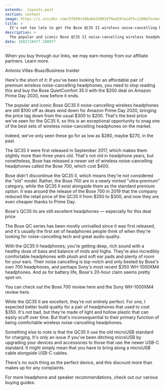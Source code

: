 ```yaml
--- 
extends: _layouts.post 
section: content 
image: https://i.insider.com/5f830c34bab422001979aa59?width=1200&format=jpeg 
title: > 
  It's not too late to get the Bose QC35 II wireless noise-cancelling headphones for $100 off during Prime Day — their best price ever 
description: > 
  The popular and iconic Bose QC35 II noise-cancelling wireless headphones are still $100 off as deals wind down for Amazon Prime Day 2020, bringing the price tag down from the usual $300 to $200.That's the best price we've seen for the QC35 II, so this is an exceptional opportunity to snag one of the best sets of wireless noise-cancelling headphones on the market.That's not old in headphone years, but nonetheless, Bose has released a newer set of wireless noise-cancelling headphones called the Bose 700, which cost $400.With the QC35 II headphones, you're getting deep, rich sound with a healthy dose of bass and balance of mids and highs.Their noise cancelling is top-notch and only bested by Bose's own 700 headphones, and perhaps Sony's most recent $350 WH-1000XM4 headphones. 
date: 1602728477.288077 
--- 
```

When you buy through our links, we may earn money from our affiliate partners. Learn more.

Antonio Villas-Boas/Business Insider

Here's the short of it: If you've been looking for an affordable pair of premium wireless noise-cancelling headphones, you need to stop reading this and buy the Bose QuietComfort 35 II with the $200 deal on Amazon Prime Day 2020, now before it ends.

The popular and iconic Bose QC35 II noise-cancelling wireless headphones are still $100 off as deals wind down for Amazon Prime Day 2020, bringing the price tag down from the usual $300 to $200. That's the best price we've seen for the QC35 II, so this is an exceptional opportunity to snag one of the best sets of wireless noise-cancelling headphones on the market.

Indeed, we've only seen these go for as low as $280, maybe $270, in the past.

The QC35 II were first released in September 2017, which makes them slightly more than three years old. That's not old in headphone years, but nonetheless, Bose has released a newer set of wireless noise-cancelling headphones called the Bose 700, which cost $400.

Bose didn't discontinue the QC35 II, which means they're not considered the "old" model. Rather, the Bose 700 are in a newly minted "ultra-premium" category, while the QC35 II exist alongside them as the standard premium option. It was around the release of the Bose 700 in 2019 that the company reduced the retail price of the QC35 II from $350 to $300, and now they are even cheaper thanks to Prime Day.

Bose's QC35 IIs are still excellent headphones — especially for this deal price

The Bose QC series has been mostly unrivalled since it was first released, and it's usually the first set of headphones people think of when they're looking for noise-cancelling tech and great audio quality.

With the QC35 II headphones, you're getting deep, rich sound with a healthy dose of bass and balance of mids and highs. They're also incredibly comfortable headphones with plush and soft ear pads and plenty of room for your ears. Their noise cancelling is top-notch and only bested by Bose's own 700 headphones, and perhaps Sony's most recent $350 WH-1000XM4 headphones. And as for battery life, Bose's 20-hour claim seems pretty spot-on.

You can check out the Bose 700 review here and the Sony WH-1000XM4 review here.

While the QC35 II are excellent, they're not entirely perfect. For one, I expected better build quality for a pair of headphones that used to cost $350. It's not bad, but they're made of light and hollow plastic that can easily scuff over time. But that's inconsequential to their primary function of being comfortable wireless noise-cancelling headphones.

Something else to note is that the QC35 II use the old microUSB standard for charging. It's only an issue if you've been ditching microUSB by upgrading your devices and accessories to those that use the newer USB-C standard. It might simply mean that you have to bring along a microUSB cable alongside USB-C cables.

There's no such thing as the perfect device, and this discount more than makes up for any complaints.

For more headphone and speaker recommendations, check out our various buying guides: